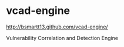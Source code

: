 vcad-engine
===========
http://bsmartt13.github.com/vcad-engine/

Vulnerability Correlation and Detection Engine

